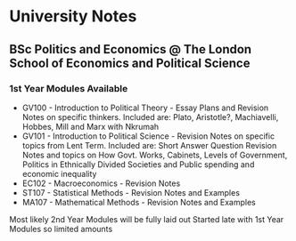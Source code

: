 # University Notes
## BSc Politics and Economics @ The London School of Economics and Political Science

### 1st Year Modules Available
* GV100 - Introduction to Political Theory - Essay Plans and Revision Notes on specific thinkers.
          Included are: Plato, Aristotle?, Machiavelli, Hobbes, Mill and Marx with Nkrumah
* GV101 - Introduction to Political Science - Revision Notes on specific topics from Lent Term.
          Included are: Short Answer Question Revision Notes and topics on How Govt. Works, Cabinets, Levels of Government, Politics in Ethnically Divided Societies and Public spending and economic inequality
* EC102 - Macroeconomics - Revision Notes
* ST107 - Statistical Methods - Revision Notes and Examples
* MA107 - Mathematical Methods - Revision Notes and Examples

Most likely 2nd Year Modules will be fully laid out
Started late with 1st Year Modules so limited amounts
